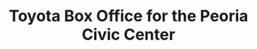 ---
title: "Toyota Box Office for the Peoria Civic Center"
url: /peoria/toyota-box-office-for-the-peoria-civic-center/
shop: Tickets
---